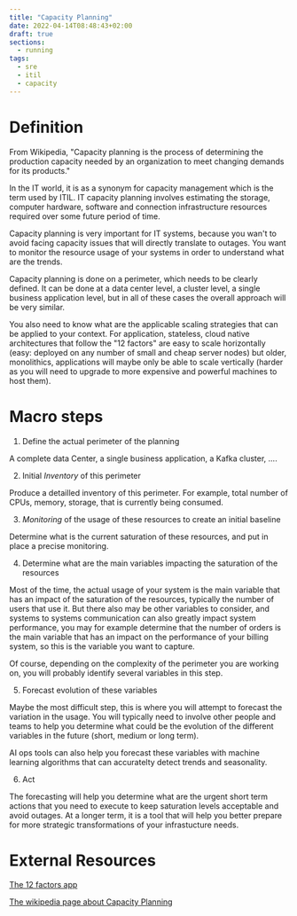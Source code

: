 ```yaml
---
title: "Capacity Planning"
date: 2022-04-14T08:48:43+02:00
draft: true
sections:
  - running
tags:
  - sre
  - itil
  - capacity
---
```


# Definition

From Wikipedia, "Capacity planning is the process of determining the production capacity needed by an organization to meet changing demands for its products."

In the IT world, it is as a synonym for capacity management which is the term used by ITIL. IT capacity planning involves estimating the storage, computer hardware, software and connection infrastructure resources required over some future period of time.

Capacity planning is very important for IT systems, because you wan't to avoid facing capacity issues that will directly translate to outages. You want to monitor the resource usage of your systems in order to understand what are the trends.

Capacity planning is done on a perimeter, which needs to be clearly defined. It can be done at a data center level, a cluster level, a single business application level, but in all of these cases the overall approach will be very similar.

You also need to know what are the applicable scaling strategies that can be applied to your context. For application, stateless, cloud native architectures that follow the "12 factors" are easy to scale horizontally (easy: deployed on any number of small and cheap server nodes) but older, monolithics, applications will maybe only be able to scale vertically (harder as you will need to upgrade to more expensive and powerful machines to host them). 

# Macro steps

1. Define the actual perimeter of the planning

A complete data Center, a single business application, a Kafka cluster, ....

2. Initial *Inventory* of this perimeter

Produce a detailled inventory of this perimeter. For example, total number of CPUs, memory, storage, that is currently being consumed.

3. *Monitoring* of the usage of these resources to create an initial baseline

Determine what is the current saturation of these resources, and put in place a precise monitoring.

4. Determine what are the main variables impacting the saturation of the resources

Most of the time, the actual usage of your system is the main variable that has an impact of the saturation of the resources, typically the number of users that use it. But there also may be other variables to consider, and systems to systems communication can also greatly impact system performance, you may for example determine that the number of orders is the main variable that has an impact on the performance of your billing system, so this is the variable you want to capture.

Of course, depending on the complexity of the perimeter you are working on, you will probably identify several variables in this step.

5. Forecast evolution of these variables

Maybe the most difficult step, this is where you will attempt to forecast the variation in the usage. You will typically need to involve other people and teams to help you determine what could be the evolution of the different variables in the future (short, medium or long term).

AI ops tools can also help you forecast these variables with machine learning algorithms that can accuratelty detect trends and seasonality.

6. Act

The forecasting will help you determine what are the urgent short term actions that you need to execute to keep saturation levels acceptable and avoid outages.
At a longer term, it is a tool that will help you better prepare for more strategic transformations of your infrastucture needs.


# External Resources

[The 12 factors app](https://12factor.net/)

[The wikipedia page about Capacity Planning](https://en.wikipedia.org/wiki/Capacity_planning)

